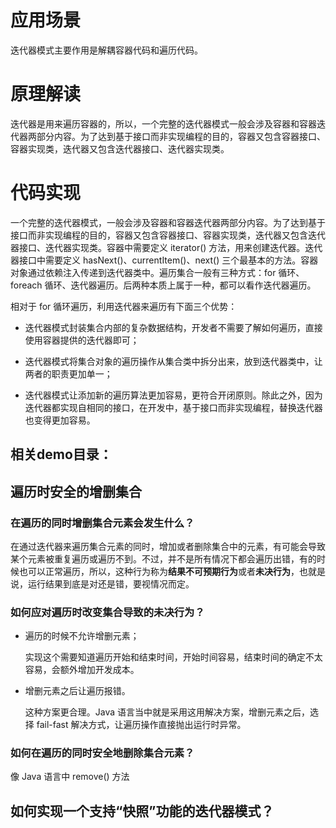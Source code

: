 # 应用场景

迭代器模式主要作用是解耦容器代码和遍历代码。



# 原理解读

迭代器是用来遍历容器的，所以，一个完整的迭代器模式一般会涉及容器和容器迭代器两部分内容。为了达到基于接口而非实现编程的目的，容器又包含容器接口、容器实现类，迭代器又包含迭代器接口、迭代器实现类。



# 代码实现

一个完整的迭代器模式，一般会涉及容器和容器迭代器两部分内容。为了达到基于接口而非实现编程的目的，容器又包含容器接口、容器实现类，迭代器又包含迭代器接口、迭代器实现类。容器中需要定义 iterator() 方法，用来创建迭代器。迭代器接口中需要定义 hasNext()、currentItem()、next() 三个最基本的方法。容器对象通过依赖注入传递到迭代器类中。遍历集合一般有三种方式：for 循环、foreach 循环、迭代器遍历。后两种本质上属于一种，都可以看作迭代器遍历。

相对于 for 循环遍历，利用迭代器来遍历有下面三个优势：

- 迭代器模式封装集合内部的复杂数据结构，开发者不需要了解如何遍历，直接使用容器提供的迭代器即可；

- 迭代器模式将集合对象的遍历操作从集合类中拆分出来，放到迭代器类中，让两者的职责更加单一；

- 迭代器模式让添加新的遍历算法更加容易，更符合开闭原则。除此之外，因为迭代器都实现自相同的接口，在开发中，基于接口而非实现编程，替换迭代器也变得更加容易。

  

## 相关demo目录：



## 遍历时安全的增删集合

### 在遍历的同时增删集合元素会发生什么？

在通过迭代器来遍历集合元素的同时，增加或者删除集合中的元素，有可能会导致某个元素被重复遍历或遍历不到。不过，并不是所有情况下都会遍历出错，有的时候也可以正常遍历，所以，这种行为称为**结果不可预期行为**或者**未决行为**，也就是说，运行结果到底是对还是错，要视情况而定。

### **如何应对遍历时改变集合导致的未决行为**？

- 遍历的时候不允许增删元素；

  实现这个需要知道遍历开始和结束时间，开始时间容易，结束时间的确定不太容易，会额外增加开发成本。

- 增删元素之后让遍历报错。

  这种方案更合理。Java 语言当中就是采用这用解决方案，增删元素之后，选择 fail-fast 解决方式，让遍历操作直接抛出运行时异常。

### 如何在遍历的同时安全地删除集合元素？

像 Java 语言中 remove() 方法



## 如何实现一个支持“快照”功能的迭代器模式？

